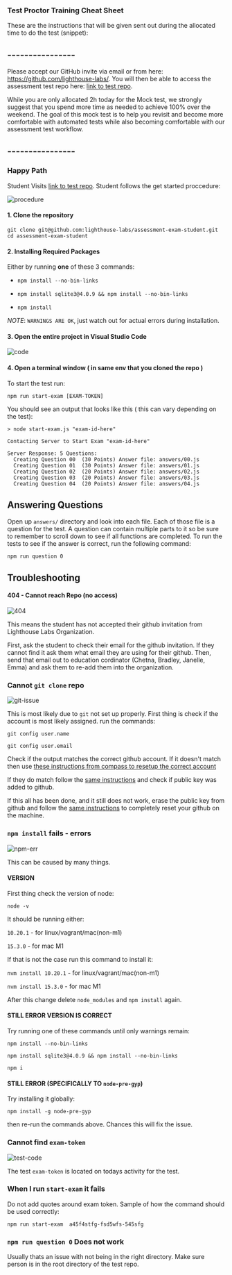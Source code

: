 ### Test Proctor Training Cheat Sheet

These are the instructions that will be given sent out during the allocated time to do the test (snippet):

## ----------------

Please accept our GitHub invite via email or from here: https://github.com/lighthouse-labs/.
You will then be able to access the assessment test repo here: [link to test repo](https://github.com/lighthouse-labs/assessment-exam-student).

While you are only allocated 2h today for the Mock test, we strongly suggest that you spend more time as needed to achieve 100% over the weekend. The goal of this mock test is to help you revisit and become more comfortable with automated tests while also becoming comfortable with our assessment test workflow.

## ----------------

### Happy Path

Student Visits [link to test repo](https://github.com/lighthouse-labs/assessment-exam-student). Student follows the get started proccedure:

![procedure](https://github.com/vasiliy-klimkin/proc-test-cheatsheet/blob/master/images/1-procedure.gif)


#### 1. Clone the repository

```
git clone git@github.com:lighthouse-labs/assessment-exam-student.git
cd assessment-exam-student
```

#### 2. Installing Required Packages

Either by running __one__ of these 3 commands:

 - `npm install --no-bin-links`
 
 - `npm install sqlite3@4.0.9 && npm install --no-bin-links`

 - `npm install`

 _NOTE_: `WARNINGS ARE OK`, just watch out for actual errors during installation.

#### 3. Open the entire project in Visual Studio Code

![code](https://github.com/vasiliy-klimkin/proc-test-cheatsheet/blob/master/images/2-code.png)

#### 4. Open a terminal window ( in same env that you cloned the repo )

To start the test run:

`npm run start-exam [EXAM-TOKEN]`

You should see an output that looks like this  ( this can vary depending on the test):

```
> node start-exam.js "exam-id-here"

Contacting Server to Start Exam "exam-id-here"

Server Response: 5 Questions:
  Creating Question 00  (30 Points) Answer file: answers/00.js
  Creating Question 01  (30 Points) Answer file: answers/01.js
  Creating Question 02  (20 Points) Answer file: answers/02.js
  Creating Question 03  (20 Points) Answer file: answers/03.js
  Creating Question 04  (20 Points) Answer file: answers/04.js

```

## Answering Questions

Open up `answers/` directory and look into each file. Each of those file is a question for the test. A question can contain multiple parts to it so be sure to remember to scroll down to see if all functions are completed. To run the tests to see if the answer is correct, run the following command:

`npm run question 0`



## Troubleshooting 



#### 404 - Cannot reach Repo (no access)

![404](https://github.com/vasiliy-klimkin/proc-test-cheatsheet/blob/master/images/3-404.png)

This means the student has not accepted their github invitation from Lighthouse Labs Organization. 

First, ask the student to check their email for the github invitation. If they cannot find it ask them what email they are using for their github. Then, send that email out to education cordinator (Chetna, Bradley, Janelle, Emma) and ask them to re-add them into the organization. 

### Cannot `git clone` repo

![git-issue](https://github.com/vasiliy-klimkin/proc-test-cheatsheet/blob/master/images/4-git-issue.png)

This is most likely due to `git` not set up properly. First thing is check if the account is most likely assigned. run the commands:

`git config user.name`

`git config user.email`

Check if the output matches the correct github account. If it doesn't match then use [these instructions from compass to resetup the correct account](https://web.compass.lighthouselabs.ca/activities/289)

If they do match follow the [same instructions](https://web.compass.lighthouselabs.ca/activities/289) and check if public key was added to github. 

If this all has been done, and it still does not work, erase the public key from github and follow the [same instructions](https://web.compass.lighthouselabs.ca/activities/289) to completely reset your github on the machine. 

### `npm install` fails - errors

![npm-err](https://github.com/vasiliy-klimkin/proc-test-cheatsheet/blob/master/images/5-npm-err.png)

This can be caused by many things. 

#### VERSION

First thing check the version of node:

`node -v`

It should be running either:

 `10.20.1` - for linux/vagrant/mac(non-m1)

 `15.3.0`  - for mac M1

If that is not the case run this command to install it:

`nvm install 10.20.1` - for linux/vagrant/mac(non-m1)

`nvm install 15.3.0`  - for mac M1

After this change delete `node_modules` and `npm install` again.

#### STILL ERROR VERSION IS CORRECT

Try running one of these commands until only warnings remain:

`npm install --no-bin-links`

`npm install sqlite3@4.0.9 && npm install --no-bin-links`

`npm i`

#### STILL ERROR (SPECIFICALLY TO `node-pre-gyp`)

Try installing it globally:

`npm install -g node-pre-gyp` 

then re-run the commands above. Chances this will fix the issue.

### Cannot find `exam-token`

![test-code](https://github.com/vasiliy-klimkin/proc-test-cheatsheet/blob/master/images/6-test-code.png)

The test `exam-token` is located on todays activity for the test.

### When I run `start-exam` it fails

Do not add quotes around exam token.  Sample of how the command should be used correctly:

`npm run start-exam  a45f4stfg-fsd5wfs-545sfg`


### `npm run question 0` Does not work

Usually thats an issue with not being in the right directory. Make sure person is in the root directory of the test repo.